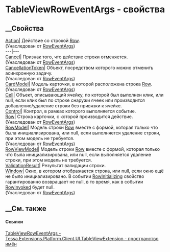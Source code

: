 # TableViewRowEventArgs - свойства
##  __Свойства
[Action](P_Tessa_UI_Cards_Controls_RowEventArgs_Action.htm)|  Действие со
строкой [Row](P_Tessa_UI_Cards_Controls_RowEventArgs_Row.htm).  
(Унаследован от [RowEventArgs](T_Tessa_UI_Cards_Controls_RowEventArgs.htm))  
---|---  
[Cancel](P_Tessa_UI_Cards_Controls_RowEventArgs_Cancel.htm)|  Признак того,
что действие строки отменяется.  
(Унаследован от [RowEventArgs](T_Tessa_UI_Cards_Controls_RowEventArgs.htm))  
[CancellationToken](P_Tessa_UI_Cards_Controls_RowEventArgs_CancellationToken.htm)|
Объект, посредством которого можно отменить асинхронную задачу.  
(Унаследован от [RowEventArgs](T_Tessa_UI_Cards_Controls_RowEventArgs.htm))  
[CardModel](P_Tessa_UI_Cards_Controls_RowEventArgs_CardModel.htm)|  Модель
карточки, в которой расположена строка
[Row](P_Tessa_UI_Cards_Controls_RowEventArgs_Row.htm).  
(Унаследован от [RowEventArgs](T_Tessa_UI_Cards_Controls_RowEventArgs.htm))  
[Cell](P_Tessa_Extensions_Platform_Client_UI_TableViewExtension_TableViewRowEventArgs_Cell.htm)|
Объект, описывающий ячейку, по которой был выполнен клик, или null, если клик
был по строке снаружи ячеек или производится добавление/удаление строки без
привязки к ячейке.  
[Control](P_Tessa_Extensions_Platform_Client_UI_TableViewExtension_TableViewRowEventArgs_Control.htm)|
Контрол, в рамках которого выполняется событие.  
[Row](P_Tessa_UI_Cards_Controls_RowEventArgs_Row.htm)|  Строка карточки, с
которой производится действие.  
(Унаследован от [RowEventArgs](T_Tessa_UI_Cards_Controls_RowEventArgs.htm))  
[RowModel](P_Tessa_UI_Cards_Controls_RowEventArgs_RowModel.htm)|  Модель
строки [Row](P_Tessa_UI_Cards_Controls_RowEventArgs_Row.htm) вместе с формой,
которая только что была инициализирована, или null, если выполняется удаление
строки, при этом модель не требуется.  
(Унаследован от [RowEventArgs](T_Tessa_UI_Cards_Controls_RowEventArgs.htm))  
[RowViewModel](P_Tessa_Extensions_Platform_Client_UI_TableViewExtension_TableViewRowEventArgs_RowViewModel.htm)|
Модель строки [Row](P_Tessa_UI_Cards_Controls_RowEventArgs_Row.htm) вместе с
формой, которая только что была инициализирована, или null, если выполняется
удаление строки, при этом модель не требуется.  
[ValidationResult](P_Tessa_Extensions_Platform_Client_UI_TableViewExtension_TableViewRowEventArgs_ValidationResult.htm)|
Результат валидации строки.  
[Window](P_Tessa_UI_Cards_Controls_RowEventArgs_Window.htm)|  Окно, в котором
отображается строка, или null, если окно ещё не было инициализировано. В
событии
[RowInitializing](E_Tessa_UI_Cards_Controls_GridViewModel_RowInitializing.htm)
свойство гарантированно возвращает не null, в то время, как в событии
[RowInvoked](E_Tessa_UI_Cards_Controls_GridViewModel_RowInvoked.htm) будет
null.  
(Унаследован от [RowEventArgs](T_Tessa_UI_Cards_Controls_RowEventArgs.htm))  
##  __См. также
#### Ссылки
[TableViewRowEventArgs -
](T_Tessa_Extensions_Platform_Client_UI_TableViewExtension_TableViewRowEventArgs.htm)
[Tessa.Extensions.Platform.Client.UI.TableViewExtension - пространство
имён](N_Tessa_Extensions_Platform_Client_UI_TableViewExtension.htm)
